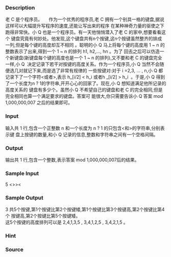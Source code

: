 
### Description
老 C 是个程序员。    
作为一个优秀的程序员,老 C 拥有一个别具一格的键盘,据说这样可以大幅提升写程序的速度,还能让写出来的程序
在某种神奇力量的驱使之下跑得非常快。小 Q 也是一个程序员。有一天他悄悄潜入了老 C 的家中,想要看看这个
键盘究竟有何妙处。他发现,这个键盘共有n个按键,这n个按键虽然整齐的排成一列,但是每个键的高度却互不相同
。聪明的小 Q 马上将每个键的高度用 1 ~ n 的整数表示了出来,得到一个 1 ~ n 的排列 h1, h2,..., hn 。为了
回去之后可以仿造一个新键盘(新键盘每个键的高度也是一个 1 ~ n 的排列),又不要和老 C 的键盘完全一样,小 Q
 决定记录下若干对按键的高度关系。作为一个程序员,小 Q 当然不会随便选几对就记下来,而是选了非常有规律的
一些按键对:对于 i =2,3, ... , n,小 Q 都记录下了一个字符<或者>,表示 h_[i/2] < h_i 或者h _[i/2] > h_i 
。于是,小 Q 得到了一个长度为n ? 1的字符串,开开心心的回家了。现在,小 Q 想知道满足他所记录的高度关系的
键盘有多少个。虽然小 Q 不希望自己的键盘和老 C 的完全相同,但是完全相同也算一个满足要求的键盘。答案可
能很大,你只需要告诉小 Q 答案 mod 1,000,000,007 之后的结果即可。

### Input
输入共 1 行,包含一个正整数 n 和一个长度为 n ? 1 的只包含<和>的字符串,分别表示键
盘上按键的数量,和小 Q 记录的信息,整数和字符串之间有一个空格间隔。

### Output
输出共 1 行,包含一个整数,表示答案 mod 1,000,000,007后的结果。    

### Sample Input
5 <>><
### Sample Output
3
共5个按键,第1个按键比第2个按键矮,第1个按键比第3个按键高,第2个按键比第4个
按键高,第2个按键比第5个按键矮。    
这5个按键的高度排列可以是 2,4,1,3,5 , 3,4,1,2,5 , 3,4,2,1,5 。
### Hint

### Source
